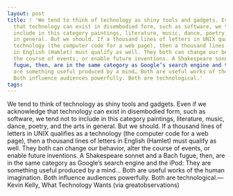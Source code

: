 ```yaml
---
layout: post
title: ! 'We tend to think of technology as shiny tools and gadgets. Even if we acknowledge
  that technology can exist in disembodied form, such as software, we tend not to
  include in this category paintings, literature, music, dance, poetry, and the arts
  in general. But we should. If a thousand lines of letters in UNIX qualifies as a
  technology (the computer code for a web page), then a thousand lines of letters
  in English (Hamlet) must qualify as well. They both can change our behavior, alter
  the course of events, or enable future inventions. A Shakespeare sonnet and a Bach
  fugue, then, are in the same category as Google’s search engine and the iPod: They
  are something useful produced by a mind… Both are useful works of the human imagination.
  Both influence audiences powerfully. Both are technological.'
tags: 
---
```

We tend to think of technology as shiny tools and gadgets. Even if we acknowledge that technology can exist in disembodied form, such as software, we tend not to include in this category paintings, literature, music, dance, poetry, and the arts in general. But we should. If a thousand lines of letters in UNIX qualifies as a technology (the computer code for a web page), then a thousand lines of letters in English (Hamlet) must qualify as well. They both can change our behavior, alter the course of events, or enable future inventions. A Shakespeare sonnet and a Bach fugue, then, are in the same category as Google’s search engine and the iPod: They are something useful produced by a mind… Both are useful works of the human imagination. Both influence audiences powerfully. Both are technological.—Kevin Kelly, What Technology Wants (via greatobservations)
